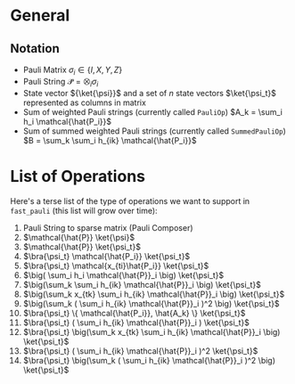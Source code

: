 # General


## Notation

- Pauli Matrix $\sigma_i \in \{ I,X,Y,Z \}$
- Pauli String $\mathcal{\hat{P}} = \bigotimes_i \sigma_i$
- State vector ${\ket{\psi}}$ and a set of ${n}$ state vectors $\ket{\psi_t}$ represented as columns in matrix
- Sum of weighted Pauli strings (currently called `PauliOp`) $A_k = \sum_i h_i \mathcal{\hat{P_i}}$
- Sum of summed weighted Pauli strings (currently called `SummedPauliOp`) $B = \sum_k \sum_i h_{ik} \mathcal{\hat{P_i}}$


# List of Operations

Here's a terse list of the type of operations we want to support in `fast_pauli` (this list will grow over time):

1.  Pauli String to sparse matrix (Pauli Composer)
2.  $\mathcal{\hat{P}} \ket{\psi}$
3.  $\mathcal{\hat{P}} \ket{\psi_t}$
4.  $\bra{\psi_t} \mathcal{\hat{P_i}} \ket{\psi_t}$
5.  $\bra{\psi_t} \mathcal{x_{ti}\hat{P_i}} \ket{\psi_t}$
6.  $\big( \sum_i h_i \mathcal{\hat{P}}_i \big) \ket{\psi_t}$
7.  $\big(\sum_k \sum_i h_{ik} \mathcal{\hat{P}}_i \big) \ket{\psi_t}$
8.  $\big(\sum_k x_{tk} \sum_i h_{ik} \mathcal{\hat{P}}_i \big) \ket{\psi_t}$
9.  $\big(\sum_k ( \sum_i h_{ik} \mathcal{\hat{P}}_i )^2 \big) \ket{\psi_t}$
10. $\bra{\psi_t} \{ \mathcal{\hat{P_i}}, \hat{A_k} \} \ket{\psi_t}$
11. $\bra{\psi_t} ( \sum_i h_{ik} \mathcal{\hat{P}}_i ) \ket{\psi_t}$
12. $\bra{\psi_t} \big(\sum_k x_{tk} \sum_i h_{ik} \mathcal{\hat{P}}_i \big) \ket{\psi_t}$
13. $\bra{\psi_t} ( \sum_i h_{ik} \mathcal{\hat{P}}_i )^2 \ket{\psi_t}$
14. $\bra{\psi_t} \big(\sum_k ( \sum_i h_{ik} \mathcal{\hat{P}}_i )^2 \big) \ket{\psi_t}$
